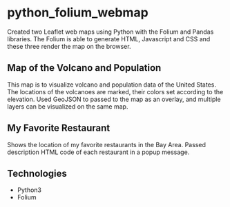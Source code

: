 # python_folium_webmap
Created two Leaflet web maps using Python with the Folium and Pandas libraries. The Folium is able to generate HTML, Javascript and CSS and these three render the map on the browser.


## Map of the Volcano and Population
This map is to visualize volcano and population data of the United States. The locations of the volcanoes are marked, their colors set according to the elevation. Used GeoJSON to passed to the map as an overlay, and multiple layers can be visualized on the same map.

## My Favorite Restaurant
Shows the location of my favorite restaurants in the Bay Area. Passed description HTML code of each restaurant in a popup message.

## Technologies
* Python3
* Folium
